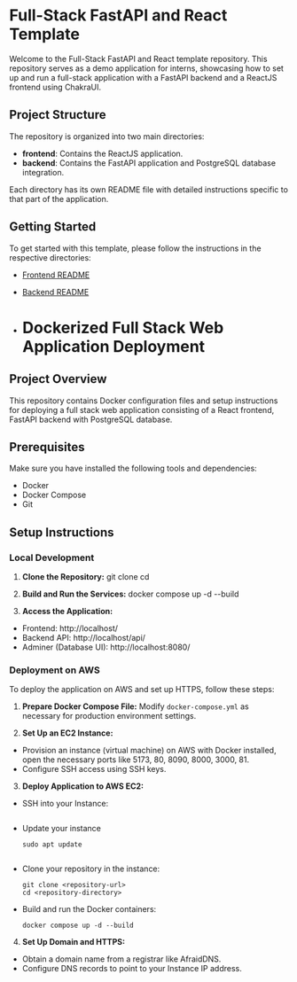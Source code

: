 # Full-Stack FastAPI and React Template

Welcome to the Full-Stack FastAPI and React template repository. This repository serves as a demo application for interns, showcasing how to set up and run a full-stack application with a FastAPI backend and a ReactJS frontend using ChakraUI.

## Project Structure

The repository is organized into two main directories:

- **frontend**: Contains the ReactJS application.
- **backend**: Contains the FastAPI application and PostgreSQL database integration.

Each directory has its own README file with detailed instructions specific to that part of the application.

## Getting Started

To get started with this template, please follow the instructions in the respective directories:

- [Frontend README](./frontend/README.md)
- [Backend README](./backend/README.md)

- # Dockerized Full Stack Web Application Deployment

## Project Overview

This repository contains Docker configuration files and setup instructions for deploying a full stack web application consisting of a React frontend, FastAPI backend with PostgreSQL database.

## Prerequisites

Make sure you have installed the following tools and dependencies:

- Docker
- Docker Compose
- Git

## Setup Instructions

### Local Development

1. **Clone the Repository:**
   git clone <forked-repository-url>
   cd <repository-directory>

2. **Build and Run the Services:**
   docker compose up -d --build

3. **Access the Application:**

- Frontend: http://localhost/
- Backend API: http://localhost/api/
- Adminer (Database UI): http://localhost:8080/

### Deployment on AWS

To deploy the application on AWS and set up HTTPS, follow these steps:

1. **Prepare Docker Compose File:**
   Modify `docker-compose.yml` as necessary for production environment settings.

2. **Set Up an EC2 Instance:**

- Provision an instance (virtual machine) on AWS with Docker installed, open the necessary ports like 5173, 80, 8090, 8000, 3000, 81.
- Configure SSH access using SSH keys.

3. **Deploy Application to AWS EC2:**

- SSH into your Instance:
  ```
- Update your instance
   ```
  sudo apt update
  ``` 
  ```
- Clone your repository in the instance:
  ```
  git clone <repository-url>
  cd <repository-directory>
  ```
- Build and run the Docker containers:
  ```
  docker compose up -d --build

4. **Set Up Domain and HTTPS:**

- Obtain a domain name from a registrar like AfraidDNS.
- Configure DNS records to point to your Instance IP address.
